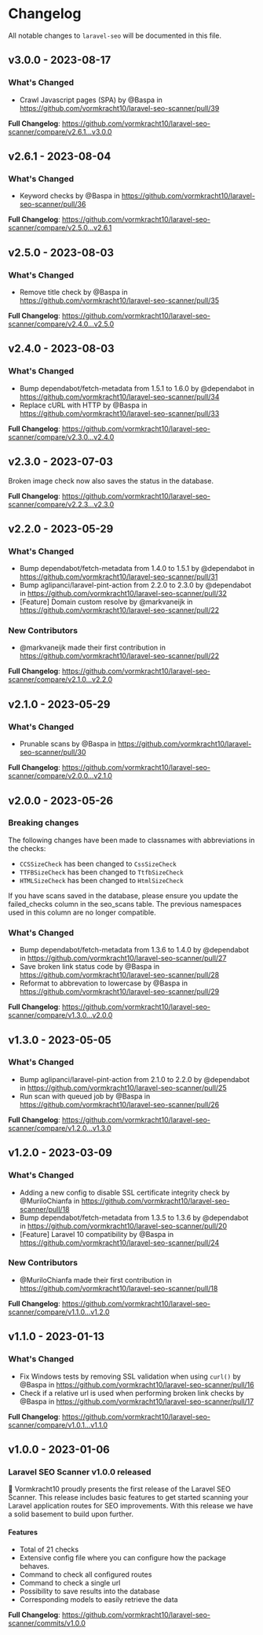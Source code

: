 # Changelog

All notable changes to `laravel-seo` will be documented in this file.

## v3.0.0 - 2023-08-17

### What's Changed

- Crawl Javascript pages (SPA) by @Baspa in https://github.com/vormkracht10/laravel-seo-scanner/pull/39

**Full Changelog**: https://github.com/vormkracht10/laravel-seo-scanner/compare/v2.6.1...v3.0.0

## v2.6.1 - 2023-08-04

### What's Changed

- Keyword checks by @Baspa in https://github.com/vormkracht10/laravel-seo-scanner/pull/36

**Full Changelog**: https://github.com/vormkracht10/laravel-seo-scanner/compare/v2.5.0...v2.6.1

## v2.5.0 - 2023-08-03

### What's Changed

- Remove title check by @Baspa in https://github.com/vormkracht10/laravel-seo-scanner/pull/35

**Full Changelog**: https://github.com/vormkracht10/laravel-seo-scanner/compare/v2.4.0...v2.5.0

## v2.4.0 - 2023-08-03

### What's Changed

- Bump dependabot/fetch-metadata from 1.5.1 to 1.6.0 by @dependabot in https://github.com/vormkracht10/laravel-seo-scanner/pull/34
- Replace cURL with HTTP by @Baspa in https://github.com/vormkracht10/laravel-seo-scanner/pull/33

**Full Changelog**: https://github.com/vormkracht10/laravel-seo-scanner/compare/v2.3.0...v2.4.0

## v2.3.0 - 2023-07-03

Broken image check now also saves the status in the database.

**Full Changelog**: https://github.com/vormkracht10/laravel-seo-scanner/compare/v2.2.3...v2.3.0

## v2.2.0 - 2023-05-29

### What's Changed

- Bump dependabot/fetch-metadata from 1.4.0 to 1.5.1 by @dependabot in https://github.com/vormkracht10/laravel-seo-scanner/pull/31
- Bump aglipanci/laravel-pint-action from 2.2.0 to 2.3.0 by @dependabot in https://github.com/vormkracht10/laravel-seo-scanner/pull/32
- [Feature] Domain custom resolve by @markvaneijk in https://github.com/vormkracht10/laravel-seo-scanner/pull/22

### New Contributors

- @markvaneijk made their first contribution in https://github.com/vormkracht10/laravel-seo-scanner/pull/22

**Full Changelog**: https://github.com/vormkracht10/laravel-seo-scanner/compare/v2.1.0...v2.2.0

## v2.1.0 - 2023-05-29

### What's Changed

- Prunable scans by @Baspa in https://github.com/vormkracht10/laravel-seo-scanner/pull/30

**Full Changelog**: https://github.com/vormkracht10/laravel-seo-scanner/compare/v2.0.0...v2.1.0

## v2.0.0 - 2023-05-26

### Breaking changes

The following changes have been made to classnames with abbreviations in the checks:

- `CCSSizeCheck` has been changed to `CssSizeCheck`
- `TTFBSizeCheck` has been changed to `TtfbSizeCheck`
- `HTMLSizeCheck` has been changed to `HtmlSizeCheck`

If you have scans saved in the database, please ensure you update the failed_checks column in the seo_scans table. The previous namespaces used in this column are no longer compatible.

### What's Changed

- Bump dependabot/fetch-metadata from 1.3.6 to 1.4.0 by @dependabot in https://github.com/vormkracht10/laravel-seo-scanner/pull/27
- Save broken link status code by @Baspa in https://github.com/vormkracht10/laravel-seo-scanner/pull/28
- Reformat to abbrevation to lowercase by @Baspa in https://github.com/vormkracht10/laravel-seo-scanner/pull/29

**Full Changelog**: https://github.com/vormkracht10/laravel-seo-scanner/compare/v1.3.0...v2.0.0

## v1.3.0 - 2023-05-05

### What's Changed

- Bump aglipanci/laravel-pint-action from 2.1.0 to 2.2.0 by @dependabot in https://github.com/vormkracht10/laravel-seo-scanner/pull/25
- Run scan with queued job by @Baspa in https://github.com/vormkracht10/laravel-seo-scanner/pull/26

**Full Changelog**: https://github.com/vormkracht10/laravel-seo-scanner/compare/v1.2.0...v1.3.0

## v1.2.0 - 2023-03-09

### What's Changed

- Adding a new config to disable SSL certificate integrity check by @MuriloChianfa in https://github.com/vormkracht10/laravel-seo-scanner/pull/18
- Bump dependabot/fetch-metadata from 1.3.5 to 1.3.6 by @dependabot in https://github.com/vormkracht10/laravel-seo-scanner/pull/20
- [Feature] Laravel 10 compatibility by @Baspa in https://github.com/vormkracht10/laravel-seo-scanner/pull/24

### New Contributors

- @MuriloChianfa made their first contribution in https://github.com/vormkracht10/laravel-seo-scanner/pull/18

**Full Changelog**: https://github.com/vormkracht10/laravel-seo-scanner/compare/v1.1.0...v1.2.0

## v1.1.0 - 2023-01-13

### What's Changed

- Fix Windows tests by removing SSL validation when using `curl()` by @Baspa in https://github.com/vormkracht10/laravel-seo-scanner/pull/16
- Check if a relative url is used when performing broken link checks by @Baspa in https://github.com/vormkracht10/laravel-seo-scanner/pull/17

**Full Changelog**: https://github.com/vormkracht10/laravel-seo-scanner/compare/v1.0.1...v1.1.0

## v1.0.0 - 2023-01-06

### Laravel SEO Scanner v1.0.0 released

🚀 Vormkracht10 proudly presents the first release of the Laravel SEO Scanner. This release includes basic features to get started scanning your Laravel application routes for SEO improvements. With this release we have a solid basement to build upon further.

#### Features

- Total of 21 checks
- Extensive config file where you can configure how the package behaves.
- Command to check all configured routes
- Command to check a single url
- Possibility to save results into the database
- Corresponding models to easily retrieve the data

**Full Changelog**: https://github.com/vormkracht10/laravel-seo-scanner/commits/v1.0.0
